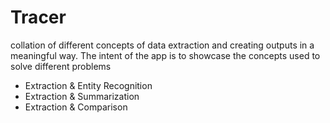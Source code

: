 # Tracer

collation of different concepts of data extraction and creating outputs in a meaningful way. The intent of the app is to showcase the concepts used to solve different problems

* Extraction & Entity Recognition
* Extraction & Summarization
* Extraction & Comparison

